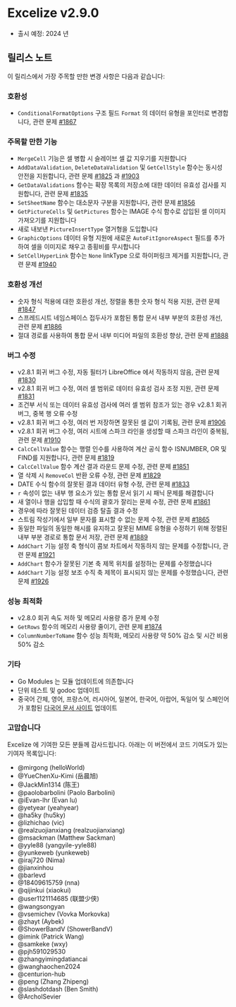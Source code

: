 # Excelize v2.9.0

* 출시 예정: 2024 년

## 릴리스 노트

이 릴리스에서 가장 주목할 만한 변경 사항은 다음과 같습니다:

### 호환성

* `ConditionalFormatOptions` 구조 필드 `Format` 의 데이터 유형을 포인터로 변경합니다, 관련 문제 [#1867](https://github.com/xuri/excelize/issues/1867)

### 주목할 만한 기능

* `MergeCell` 기능은 셀 병합 시 슬레이브 셀 값 지우기를 지원합니다
* `AddDataValidation`, `DeleteDataValidation` 및 `GetCellStyle` 함수는 동시성 안전을 지원합니다, 관련 문제 [#1825](https://github.com/xuri/excelize/issues/1825) 과 [#1903](https://github.com/xuri/excelize/issues/1903)
* `GetDataValidations` 함수는 확장 목록의 저장소에 대한 데이터 유효성 검사를 지원합니다, 관련 문제 [#1835](https://github.com/xuri/excelize/issues/1835)
* `SetSheetName` 함수는 대소문자 구분을 지원합니다, 관련 문제 [#1856](https://github.com/xuri/excelize/issues/1856)
* `GetPictureCells` 및 `GetPictures` 함수는 IMAGE 수식 함수로 삽입된 셀 이미지 가져오기를 지원합니다
* 새로 내보낸 `PictureInsertType` 열거형을 도입합니다
* `GraphicOptions` 데이터 유형 지원에 새로운 `AutoFitIgnoreAspect` 필드를 추가하여 셀을 이미지로 채우고 종횡비를 무시합니다
* `SetCellHyperLink` 함수는 `None` linkType 으로 하이퍼링크 제거를 지원합니다, 관련 문제 [#1940](https://github.com/xuri/excelize/issues/1940)

### 호환성 개선

* 숫자 형식 적용에 대한 호환성 개선, 정렬을 통한 숫자 형식 적용 지원, 관련 문제 [#1847](https://github.com/xuri/excelize/issues/1847)
* 스프레드시트 네임스페이스 접두사가 포함된 통합 문서 내부 부분의 호환성 개선, 관련 문제 [#1886](https://github.com/xuri/excelize/issues/1886)
* 절대 경로를 사용하여 통합 문서 내부 미디어 파일의 호환성 향상, 관련 문제 [#1888](https://github.com/xuri/excelize/issues/1888)

### 버그 수정

* v2.8.1 회귀 버그 수정, 자동 필터가 LibreOffice 에서 작동하지 않음, 관련 문제 [#1830](https://github.com/xuri/excelize/issues/1830)
* v2.8.1 회귀 버그 수정, 여러 셀 범위로 데이터 유효성 검사 조정 지원, 관련 문제 [#1831](https://github.com/xuri/excelize/issues/1831)
* 조건부 서식 또는 데이터 유효성 검사에 여러 셀 범위 참조가 있는 경우 v2.8.1 회귀 버그, 중복 행 오류 수정
* v2.8.1 회귀 버그 수정, 여러 번 저장하면 잘못된 셀 값이 기록됨, 관련 문제 [#1906](https://github.com/xuri/excelize/issues/1906)
* v2.8.1 회귀 버그 수정, 여러 시트에 스파크 라인을 생성할 때 스파크 라인이 중복됨, 관련 문제 [#1910](https://github.com/xuri/excelize/issues/1910)
* `CalcCellValue` 함수는 행렬 인수를 사용하여 계산 공식 함수 ISNUMBER, OR 및 FIND를 지원합니다, 관련 문제 [#1819](https://github.com/xuri/excelize/issues/1819)
* `CalcCellValue` 함수 계산 결과 라운드 문제 수정, 관련 문제 [#1851](https://github.com/xuri/excelize/issues/1851)
* 열 삭제 시 `RemoveCol` 반환 오류 수정, 관련 문제 [#1829](https://github.com/xuri/excelize/issues/1829)
* DATE 수식 함수의 잘못된 결과 데이터 유형 수정, 관련 문제 [#1833](https://github.com/xuri/excelize/issues/1833)
* `r` 속성이 없는 내부 행 요소가 있는 통합 문서 읽기 시 패닉 문제를 해결합니다
* 새 열이나 행을 삽입할 때 수식의 괄호가 잘리는 문제 수정, 관련 문제 [#1861](https://github.com/xuri/excelize/issues/1861)
* 경우에 따라 잘못된 데이터 검증 탈출 결과 수정
* 스트림 작성기에서 일부 문자를 표시할 수 없는 문제 수정, 관련 문제 [#1865](https://github.com/xuri/excelize/issues/1865)
* 동일한 파일의 동일한 해시를 유지하고 잘못된 MIME 유형을 수정하기 위해 정렬된 내부 부분 경로로 통합 문서 저장, 관련 문제 [#1889](https://github.com/xuri/excelize/issues/1889)
* `AddChart` 기능 설정 축 형식이 콤보 차트에서 작동하지 않는 문제를 수정합니다, 관련 문제 [#1921](https://github.com/xuri/excelize/issues/1921)
* `AddChart` 함수가 잘못된 기본 축 제목 위치를 설정하는 문제를 수정했습니다
* `AddChart` 기능 설정 보조 수직 축 제목이 표시되지 않는 문제를 수정했습니다, 관련 문제 [#1926](https://github.com/xuri/excelize/issues/1926)

### 성능 최적화

* v2.8.0 회귀 속도 저하 및 메모리 사용량 증가 문제 수정
* `GetRows` 함수의 메모리 사용량 줄이기, 관련 문제 [#1874](https://github.com/xuri/excelize/issues/1874)
* `ColumnNumberToName` 함수 성능 최적화, 메모리 사용량 약 50% 감소 및 시간 비용 50% 감소

### 기타

* Go Modules 는 모듈 업데이트에 의존합니다
* 단위 테스트 및 godoc 업데이트
* 중국어 간체, 영어, 프랑스어, 러시아어, 일본어, 한국어, 아랍어, 독일어 및 스페인어가 포함된 [다국어 문서 사이트](https://xuri.me/excelize) 업데이트

### 고맙습니다

Excelize 에 기여한 모든 분들께 감사드립니다. 아래는 이 버전에서 코드 기여도가 있는 기여자 목록입니다:

* @mirgong (helloWorld)
* @YueChenXu-Kimi (岳晨旭)
* @JackMin1314 (陈王)
* @paolobarbolini (Paolo Barbolini)
* @iEvan-lhr (Evan lu)
* @yetyear (yeahyear)
* @ha5ky (hu5ky)
* @lizhichao (vic)
* @realzuojianxiang (realzuojianxiang)
* @msackman (Matthew Sackman)
* @yyle88 (yangyile-yyle88)
* @yunkeweb (yunkeweb)
* @iraj720 (Nima)
* @jianxinhou
* @barlevd
* @18409615759 (nna)
* @qijinkui (xiaokui)
* @user1121114685 (联盟少侠)
* @wangsongyan
* @vsemichev (Vovka Morkovka)
* @zhayt (Aybek)
* @ShowerBandV (ShowerBandV)
* @imink (Patrick Wang)
* @samkeke (wxy)
* @pjh591029530
* @zhangyimingdatiancai
* @wanghaochen2024
* @centurion-hub
* @peng (Zhang Zhipeng)
* @slashdotdash (Ben Smith)
* @ArcholSevier
